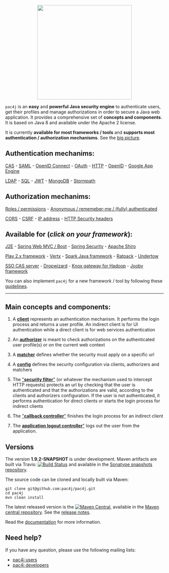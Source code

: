 <p align="center">
  <img src="https://pac4j.github.io/pac4j/img/logo.png" width="300" />
</p>

`pac4j` is an **easy** and **powerful Java security engine** to authenticate users, get their profiles and manage authorizations in order to secure a Java web application. It provides a comprehensive set of **concepts and components**. It is based on Java 8 and available under the Apache 2 license.

It is currently **available for most frameworks / tools** and **supports most authentication / authorization mechanisms**. See the [big picture](https://github.com/pac4j/pac4j/wiki/Big-picture).

## Authentication mechanims:

[CAS](https://github.com/pac4j/pac4j/wiki/CAS-protocol) - [SAML](https://github.com/pac4j/pac4j/wiki/SAML-protocol) - [OpenID Connect](https://github.com/pac4j/pac4j/wiki/OpenID-Connect-protocol) - [OAuth](https://github.com/pac4j/pac4j/wiki/Other-clients) - [HTTP](https://github.com/pac4j/pac4j/wiki/Other-clients) - [OpenID](https://github.com/pac4j/pac4j/wiki/Other-clients) - [Google App Engine](https://github.com/pac4j/pac4j/wiki/Other-clients)

[LDAP](https://github.com/pac4j/pac4j/wiki/Authenticators) - [SQL](https://github.com/pac4j/pac4j/wiki/Authenticators) - [JWT](https://github.com/pac4j/pac4j/wiki/Authenticators) - [MongoDB](https://github.com/pac4j/pac4j/wiki/Authenticators) - [Stormpath](https://github.com/pac4j/pac4j/wiki/Authenticators)


## Authorization mechanims:

[Roles / permissions](https://github.com/pac4j/pac4j/wiki/Authorizers) - [Anonymous / rememeber-me / (fully) authenticated](https://github.com/pac4j/pac4j/wiki/Authorizers)

[CORS](https://github.com/pac4j/pac4j/wiki/Authorizers) - [CSRF](https://github.com/pac4j/pac4j/wiki/Authorizers) - [IP address](https://github.com/pac4j/pac4j/wiki/Authorizers) - [HTTP Security headers](https://github.com/pac4j/pac4j/wiki/Authorizers)


## Available for (*click on your framework*):

[J2E](https://github.com/pac4j/j2e-pac4j) - [Spring Web MVC / Boot](https://github.com/pac4j/spring-webmvc-pac4j) - [Spring Security](https://github.com/pac4j/spring-security-pac4j) - [Apache Shiro](https://github.com/bujiio/buji-pac4j)

[Play 2.x framework](https://github.com/pac4j/play-pac4j) - [Vertx](https://github.com/pac4j/vertx-pac4j) - [Spark Java framework](https://github.com/pac4j/spark-pac4j) - [Ratpack](http://ratpack.io/manual/current/pac4j.html#pac4j) - [Undertow](https://github.com/pac4j/undertow-pac4j)

[SSO CAS server](https://apereo.github.io/cas/4.2.x/integration/Delegate-Authentication.html) - [Dropwizard](https://github.com/evnm/dropwizard-pac4j) - [Knox gateway for Hadoop](http://knox.apache.org/books/knox-0-9-0/user-guide.html#Pac4j+Provider+-+CAS+/+OAuth+/+SAML+/+OpenID+Connect) - [Jooby framework](http://jooby.org/doc/pac4j)

You can also implement `pac4j` for a new framework / tool by following these [guidelines](https://github.com/pac4j/pac4j/wiki/How-to-implement-pac4j-for-a-new-framework---tool).

---

## Main concepts and components:

1) A [**client**](https://github.com/pac4j/pac4j/wiki/Clients) represents an authentication mechanism. It performs the login process and returns a user profile. An indirect client is for UI authentication while a direct client is for web services authentication

2) An [**authorizer**](https://github.com/pac4j/pac4j/wiki/Authorizers) is meant to check authorizations on the authenticated user profile(s) or on the current web context

3) A [**matcher**](https://github.com/pac4j/pac4j/wiki/Matchers) defines whether the security must apply on a specific url

4) A [**config**](https://github.com/pac4j/pac4j/blob/master/pac4j-core/src/main/java/org/pac4j/core/config/Config.java) defines the security configuration via clients, authorizers and matchers

5) The ["**security filter**"](https://github.com/pac4j/pac4j/blob/master/pac4j-core/src/main/java/org/pac4j/core/engine/DefaultSecurityLogic.java) (or whatever the mechanism used to intercept HTTP requests) protects an url by checking that the user is authenticated and that the authorizations are valid, according to the clients and authorizers configuration. If the user is not authenticated, it performs authentication for direct clients or starts the login process for indirect clients

6) The ["**callback controller**"](https://github.com/pac4j/pac4j/blob/master/pac4j-core/src/main/java/org/pac4j/core/engine/DefaultCallbackLogic.java) finishes the login process for an indirect client

7) The [**application logout controller**"](https://github.com/pac4j/pac4j/blob/master/pac4j-core/src/main/java/org/pac4j/core/engine/DefaultApplicationLogoutLogic.java) logs out the user from the application.


## Versions

The version **1.9.2-SNAPSHOT** is under development. Maven artifacts are built via Travis: [![Build Status](https://travis-ci.org/pac4j/pac4j.png?branch=master)](https://travis-ci.org/pac4j/pac4j) and available in the [Sonatype snapshots repository](https://oss.sonatype.org/content/repositories/snapshots/org/pac4j).

The source code can be cloned and locally built via Maven:

```shell
git clone git@github.com:pac4j/pac4j.git
cd pac4j
mvn clean install
```

The latest released version is the [![Maven Central](https://maven-badges.herokuapp.com/maven-central/org.pac4j/pac4j/badge.svg?style=flat)](https://maven-badges.herokuapp.com/maven-central/org.pac4j/pac4j), available in the [Maven central repository](http://search.maven.org/#search%7Cga%7C1%7Cpac4j-). See the [release notes](https://github.com/pac4j/pac4j/wiki/Versions).

Read the [documentation](https://github.com/pac4j/pac4j/wiki) for more information.


## Need help?

If you have any question, please use the following mailing lists:
- [pac4j users](https://groups.google.com/forum/?hl=en#!forum/pac4j-users)
- [pac4j developers](https://groups.google.com/forum/?hl=en#!forum/pac4j-dev)
